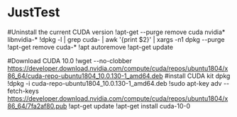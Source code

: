# JustTest

#Uninstall the current CUDA version
!apt-get --purge remove cuda nvidia* libnvidia-*
!dpkg -l | grep cuda- | awk '{print $2}' | xargs -n1 dpkg --purge
!apt-get remove cuda-*
!apt autoremove
!apt-get update


#Download CUDA 10.0
!wget  --no-clobber https://developer.download.nvidia.com/compute/cuda/repos/ubuntu1804/x86_64/cuda-repo-ubuntu1804_10.0.130-1_amd64.deb
#install CUDA kit dpkg
!dpkg -i cuda-repo-ubuntu1804_10.0.130-1_amd64.deb
!sudo apt-key adv --fetch-keys https://developer.download.nvidia.com/compute/cuda/repos/ubuntu1804/x86_64/7fa2af80.pub
!apt-get update
!apt-get install cuda-10-0

